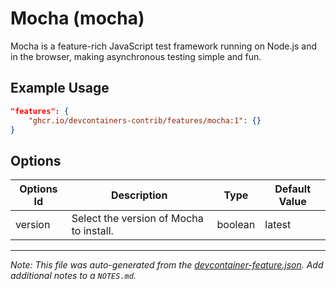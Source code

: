 
# Mocha (mocha)

Mocha is a feature-rich JavaScript test framework running on Node.js and in the browser, making asynchronous testing simple and fun.

## Example Usage

```json
"features": {
    "ghcr.io/devcontainers-contrib/features/mocha:1": {}
}
```

## Options

| Options Id | Description | Type | Default Value |
|-----|-----|-----|-----|
| version | Select the version of Mocha to install. | boolean | latest |



---

_Note: This file was auto-generated from the [devcontainer-feature.json](https://github.com/devcontainers-contrib/features/blob/main/src/mocha/devcontainer-feature.json).  Add additional notes to a `NOTES.md`._

